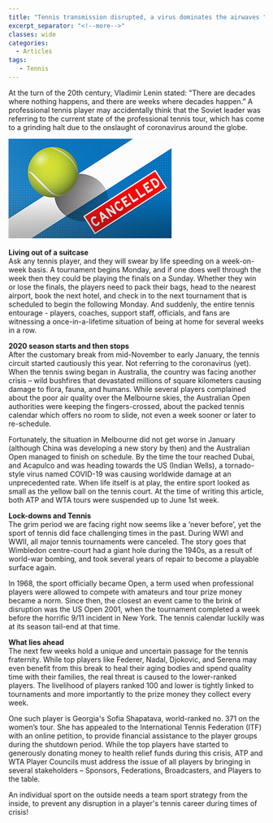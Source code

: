 ```yaml
---
title: "Tennis transmission disrupted, a virus dominates the airwaves "
excerpt_separator: "<!--more-->"
classes: wide
categories:
  - Articles
tags:
   - Tennis
---
```


At the turn of the 20th century, Vladimir Lenin stated: 
"There are decades where nothing happens, and there are weeks where decades happen.” A professional tennis player may 
accidentally think that the Soviet leader was referring to the current state of the professional tennis tour, which has come to a grinding halt due to the onslaught of coronavirus around the globe.
<!--more-->

![tennis cancelled](/assets/images/tenniscancel.png)  

**Living out of a suitcase**  
Ask any tennis player, and they will swear by life speeding on a week-on-week basis. A tournament begins Monday, and if one does well through the week then they could be playing the finals on a Sunday. Whether they win or lose the finals, the players need to pack their bags, head to the nearest airport, book the next hotel, and check in to the next tournament that is scheduled to begin the following Monday. And suddenly, the entire tennis entourage - players, coaches, support staff, officials, and fans are witnessing a once-in-a-lifetime situation of being at home for several weeks in a row.  

**2020 season starts and then stops**   
After the customary break from mid-November to early January, the tennis circuit started cautiously this year. Not referring to the coronavirus (yet). When the tennis swing began in Australia, the country was facing another crisis – wild bushfires that devastated millions of square kilometers causing damage to flora, fauna, and humans. While several players complained about the poor air quality over the Melbourne skies, the Australian Open authorities were keeping the fingers-crossed, about the packed tennis calendar which offers no room to slide, not even a week sooner or later to re-schedule.    

Fortunately, the situation in Melbourne did not get worse in January (although China was developing a new story by then) and the Australian Open managed to finish on schedule. By the time the tour reached Dubai, and Acapulco and was heading towards the US (Indian Wells), a tornado-style virus named COVID-19 was causing worldwide damage at an unprecedented rate. When life itself is at play, the entire sport looked as small as the yellow ball on the tennis court. At the time of writing this article, both ATP and WTA tours were suspended up to June 1st week.   

**Lock-downs and Tennis**  
The grim period we are facing right now seems like a ‘never before’, yet the sport of tennis did face challenging times in the past. During WWI and WWII, all major tennis tournaments were canceled. The story goes that Wimbledon centre-court had a giant hole during the 1940s, as a result of world-war bombing, and took several years of repair to become a playable surface again.   

In 1968, the sport officially became Open, a term used when professional players were allowed to compete with amateurs and tour prize money became a norm. Since then, the closest an event came to the brink of disruption was the US Open 2001, when the tournament completed a week before the horrific 9/11 incident in New York. The tennis calendar luckily was at its season tail-end at that time.    

**What lies ahead**  
The next few weeks hold a unique and uncertain passage for the tennis fraternity. While top players like Federer, Nadal, Djokovic, and Serena may even benefit from this break to heal their aging bodies and spend quality time with their families, the real threat is caused to the lower-ranked players. The livelihood of players ranked 100 and lower is tightly linked to tournaments and more importantly to the prize money they collect every week.    

One such player is Georgia's Sofia Shapatava, world-ranked no. 371 on the women’s tour. She has appealed to the International Tennis Federation (ITF) with an online petition, to provide financial assistance to the player groups during the shutdown period. While the top players have started to generously donating money to health relief funds during this crisis, ATP and WTA Player Councils must address the issue of all players by bringing in several stakeholders – Sponsors, Federations, Broadcasters, and Players to the table.  

An individual sport on the outside needs a team sport strategy from the inside, to prevent any disruption in a player's tennis career during times of crisis!
